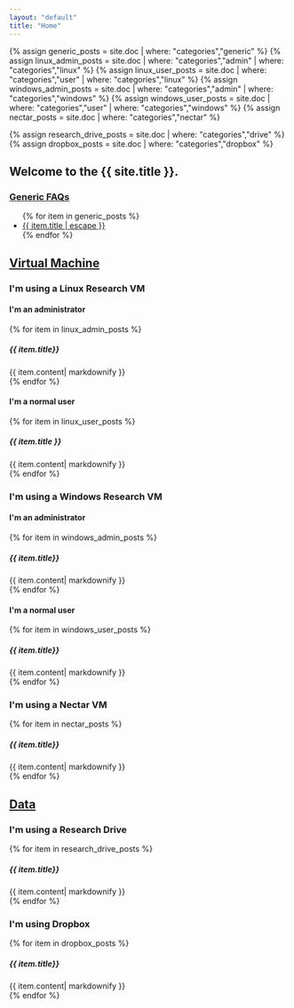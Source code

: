 ```yaml
---
layout: "default"
title: "Home"
---
```

{% assign generic_posts = site.doc | where: "categories","generic" %}
{% assign linux_admin_posts = site.doc | where: "categories","admin" | where: "categories","linux" %}
{% assign linux_user_posts = site.doc | where: "categories","user" | where: "categories","linux" %}
{% assign windows_admin_posts = site.doc | where: "categories","admin" | where: "categories","windows" %}
{% assign windows_user_posts = site.doc | where: "categories","user" | where: "categories","windows" %}
{% assign nectar_posts = site.doc | where: "categories","nectar" %}

{% assign research_drive_posts = site.doc | where: "categories","drive" %}
{% assign dropbox_posts = site.doc | where: "categories","dropbox" %}


## Welcome to the {{ site.title }}.

<div id="outer">
<section id="generic">
  <h3 class="open"><u> Generic FAQs </u></h3>
  <div>
    <ul>
    {% for item in generic_posts %}
      <li> <a href="{{ item.url | relative_url}}">{{ item.title | escape }}</a></li>
    {% endfor %}
    </ul>
  </div>
  </section>

  <h2 id="vm"><u>Virtual Machine</u></h2>
  <div class="accordion">
    <h3>I'm using a <b>Linux</b> Research VM</h3>
    <div class="nested_accordion" id="doclinux">
        <h4>I'm an administrator</h4>
        <div class="re_nested_accordion">
            {% for item in linux_admin_posts %}
                <h5> {{ item.title}}</h5>
                <section>{{ item.content| markdownify }}</section>
            {% endfor %}
        </div>
        <h4 >I'm a normal user</h4>
        <div class="re_nested_accordion">
            {% for item in linux_user_posts %}
                <h5> {{ item.title }} </h5>
                <section>{{ item.content| markdownify }}</section>
            {% endfor %}
        </div>
      </div>

  <h3>I'm using a <b>Windows</b> Research VM</h3>
  <div id="docwindows" class="nested_accordion">
      <h4>I'm an administrator</h4>
      <div class="re_nested_accordion">
            {% for item in windows_admin_posts %}
                <h5> {{ item.title}}</h5>
                <section>{{ item.content| markdownify }}</section>
            {% endfor %}
      </div>
      <h4>I'm a normal user</h4>
      <div class="re_nested_accordion">
            {% for item in windows_user_posts %}
                <h5> {{ item.title}}</h5>
                <section>{{ item.content| markdownify }}</section>
            {% endfor %}
      </div>
    </div>

  <h3>I'm using a <b>Nectar</b> VM</h3>
  <div id="docnectar" class="nested_accordion">
      <div class="re_nested_accordion">
        {% for item in nectar_posts %}
            <h5> {{ item.title}}</h5>
            <section>{{ item.content| markdownify }}</section>
        {% endfor %}
     </div>
  </div>
  </div>

  <h2 id="data"><u>Data </u></h2>
  <div class="accordion">
      <h3>I'm using a <b>Research Drive</b> </h3>
      <div id="docdrive" class="re_nested_accordion">
          {% for item in research_drive_posts %}
            <h5> {{ item.title}}</h5>
            <section>{{ item.content| markdownify }}</section>
          {% endfor %}
     </div>

  <h3>I'm using <b>Dropbox</b></h3>
  <div id="docdropbox" class="re_nested_accordion">
    {% for item in dropbox_posts %}
            <h5> {{ item.title}}</h5>
            <section>{{ item.content| markdownify }}</section>
    {% endfor %}
  </div>
  </div>

  </div>



<script src="{{ "/assets/jquery.collapse.js" | absolute_url }}"></script>

<script>

/*
  function div_open() {
    this.slideDown(200);
  };
  function div_close() {
    this.slideUp(200);
  };

  new jQueryCollapse($("#outer"), {
    open: div_open,
    close: div_close,
    query: 'h3'
  });

  new jQueryCollapse($("#linux"), {
    open: div_open,
    close: div_close,
    query: 'div h4'
  });

  new jQueryCollapse($("#windows"), {
    open: div_open,
    close: div_close,
    query: 'div h4'
  });
  */
$(".accordion").accordion({ collapsible: true, active: false});
</script>

